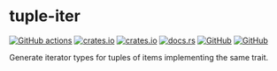 # tuple-iter
[![GitHub actions](https://github.com/SOF3/tuple-iter/workflows/CI/badge.svg)](https://github.com/SOF3/tuple-iter/actions?query=workflow%3ACI)
[![crates.io](https://img.shields.io/crates/v/tuple-iter.svg)](https://crates.io/crates/tuple-iter)
[![crates.io](https://img.shields.io/crates/d/tuple-iter.svg)](https://crates.io/crates/tuple-iter)
[![docs.rs](https://docs.rs/tuple-iter/badge.svg)](https://docs.rs/tuple-iter)
[![GitHub](https://img.shields.io/github/last-commit/SOF3/tuple-iter)](https://github.com/SOF3/tuple-iter)
[![GitHub](https://img.shields.io/github/stars/SOF3/tuple-iter?style=social)](https://github.com/SOF3/tuple-iter)

Generate iterator types for tuples of items implementing the same trait.
